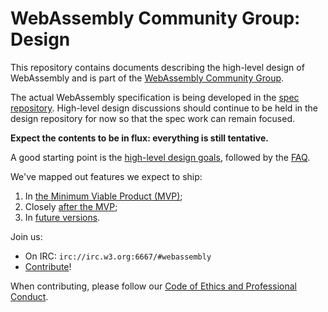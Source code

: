 # WebAssembly Community Group: Design

This repository contains documents describing the high-level design of
WebAssembly and is part of the 
[WebAssembly Community Group](https://www.w3.org/community/webassembly/).

The actual WebAssembly specification is being developed in the
[spec repository](https://github.com/WebAssembly/spec/). High-level design
discussions should continue to be held in the design repository for now so
that the spec work can remain focused.

**Expect the contents to be in flux: everything is still tentative.**

A good starting point is the [high-level design goals](HighLevelGoals.md),
followed by the [FAQ](FAQ.md).

We've mapped out features we expect to ship:
 1. In [the Minimum Viable Product (MVP)](MVP.md);
 2. Closely [after the MVP](PostMVP.md);
 3. In [future versions](FutureFeatures.md).

Join us:
 * On IRC: `irc://irc.w3.org:6667/#webassembly`
 * [Contribute](Contributing.md)!

When contributing, please follow our
[Code of Ethics and Professional Conduct](CodeOfConduct.md).
